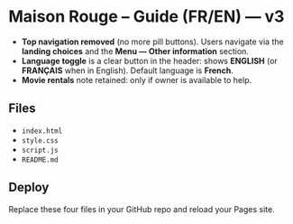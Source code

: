 # Maison Rouge – Guide (FR/EN) — v3

- **Top navigation removed** (no more pill buttons). Users navigate via the **landing choices** and the **Menu — Other information** section.
- **Language toggle** is a clear button in the header: shows **ENGLISH** (or **FRANÇAIS** when in English). Default language is **French**.
- **Movie rentals** note retained: only if owner is available to help.

## Files
- `index.html`
- `style.css`
- `script.js`
- `README.md`

## Deploy
Replace these four files in your GitHub repo and reload your Pages site.
